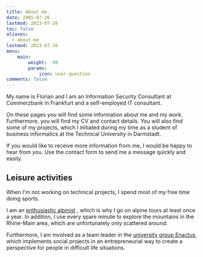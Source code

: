 ```yaml
---
title: About me
date: 2005-07-26
lastmod: 2023-07-26
toc: false
aliases:
  - about-me
lastmod: 2023-07-26
menu:
    main: 
        weight: -90
        params:
            icon: user-question
comments: false
---
```


My name is Florian and I am an Information Security Consultant at Commerzbank in Frankfurt and a self-employed IT consultant.

On these pages you will find some information about me and my work. Furthermore, you will find my CV and contact details. You will also find some of my projects, which I initiated during my time as a student of business informatics at the Technical University in Darmstadt.

If you would like to receive more information from me, I would be happy to hear from you. Use the contact form to send me a message quickly and easily.

## Leisure activities

When I'm not working on technical projects, I spend most of my free time doing sports.

I am an [enthusiastic alpinist](http://alpenverein-darmstadt.de/ausbildung-touren/wanderungen/) , which is why I go on alpine tours at least once a year. In addition, I use every spare minute to explore the mountains in the Rhine-Main area, which are unfortunately only scattered around.

Furthermore, I am involved as a team leader in the [university group Enactus](../p/enactus), which implements social projects in an entrepreneurial way to create a perspective for people in difficult life situations.
